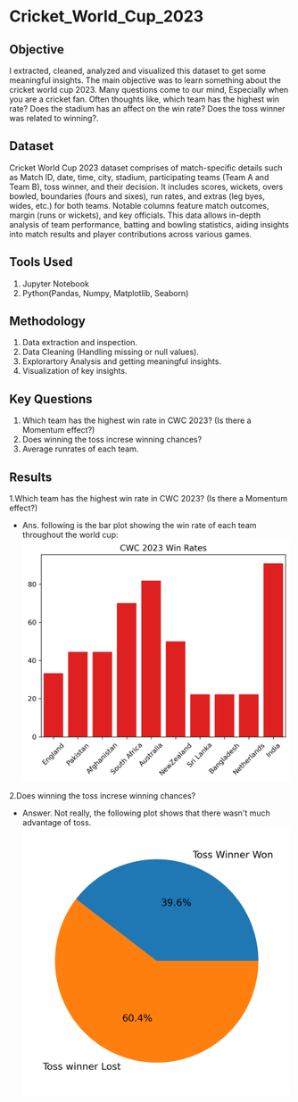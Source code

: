 # Cricket_World_Cup_2023
## Objective
I extracted, cleaned, analyzed and visualized this dataset to get some meaningful insights. The main objective was to learn something about the cricket world cup 2023. Many questions come to our mind, Especially when you are a cricket fan. Often thoughts like, which team has the highest win rate? Does the stadium has an affect on the win rate? Does the toss winner was related to winning?. 

## Dataset
Cricket World Cup 2023 dataset comprises of match-specific details such as Match ID, date, time, city, stadium, participating teams (Team A and Team B), toss winner, and their decision. It includes scores, wickets, overs bowled, boundaries (fours and sixes), run rates, and extras (leg byes, wides, etc.) for both teams. Notable columns feature match outcomes, margin (runs or wickets), and key officials. This data allows in-depth analysis of team performance, batting and bowling statistics, aiding insights into match results and player contributions across various games.

## Tools Used
1. Jupyter Notebook
2. Python(Pandas, Numpy, Matplotlib, Seaborn)

## Methodology
1. Data extraction and inspection.
2. Data Cleaning (Handling missing or null values).
3. Explorartory Analysis and getting meaningful insights.
4. Visualization of key insights.

## Key Questions
1. Which team has the highest win rate in CWC 2023? (Is there a Momentum effect?)
2. Does winning the toss increse winning chances?
3. Average runrates of each team.

## Results

1.Which team has the highest win rate in CWC 2023? (Is there a Momentum effect?)
 - Ans. following is the bar plot showing the win rate of each team throughout the world cup:
     ![pic_of_plot](Win_Rate.png)

2.Does winning the toss increse winning chances?
 - Answer. Not really, the following plot shows that there wasn't much advantage of toss.
   ![Toss_Advantage](Toss_Advantage.png)

